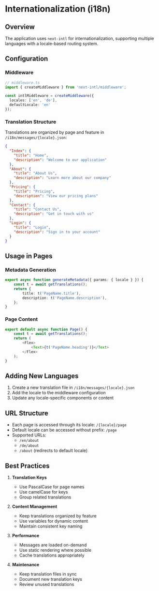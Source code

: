# Internationalization (i18n)

## Overview

The application uses `next-intl` for internationalization, supporting multiple languages with a locale-based routing system.

## Configuration

### Middleware

```typescript
// middleware.ts
import { createMiddleware } from 'next-intl/middleware';

const intlMiddleware = createMiddleware({
  locales: ['en', 'de'],
  defaultLocale: 'en'
});
```

### Translation Structure

Translations are organized by page and feature in `/i18n/messages/{locale}.json`:

```json
{
  "Index": {
    "title": "Home",
    "description": "Welcome to our application"
  },
  "About": {
    "title": "About Us",
    "description": "Learn more about our company"
  },
  "Pricing": {
    "title": "Pricing",
    "description": "View our pricing plans"
  },
  "Contact": {
    "title": "Contact Us",
    "description": "Get in touch with us"
  },
  "Login": {
    "title": "Login",
    "description": "Sign in to your account"
  }
}
```

## Usage in Pages

### Metadata Generation

```typescript
export async function generateMetadata({ params: { locale } }) {
    const t = await getTranslations();
    return {
        title: t('PageName.title'),
        description: t('PageName.description'),
    };
}
```

### Page Content

```typescript
export default async function Page() {
    const t = await getTranslations();
    return (
        <Flex>
            <Text>{t('PageName.heading')}</Text>
        </Flex>
    );
}
```

## Adding New Languages

1. Create a new translation file in `/i18n/messages/{locale}.json`
2. Add the locale to the middleware configuration
3. Update any locale-specific components or content

## URL Structure

- Each page is accessed through its locale: `/{locale}/page`
- Default locale can be accessed without prefix: `/page`
- Supported URLs:
  - `/en/about`
  - `/de/about`
  - `/about` (redirects to default locale)

## Best Practices

1. **Translation Keys**
   - Use PascalCase for page names
   - Use camelCase for keys
   - Group related translations

2. **Content Management**
   - Keep translations organized by feature
   - Use variables for dynamic content
   - Maintain consistent key naming

3. **Performance**
   - Messages are loaded on-demand
   - Use static rendering where possible
   - Cache translations appropriately

4. **Maintenance**
   - Keep translation files in sync
   - Document new translation keys
   - Review unused translations
